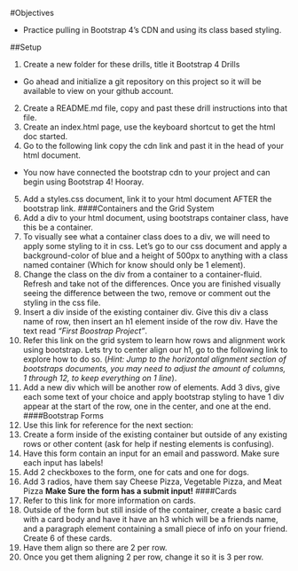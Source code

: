 #Objectives
- Practice pulling in Bootstrap 4’s CDN and using its class based styling.

##Setup
01. Create a new folder for these drills, title it Bootstrap 4 Drills
- Go ahead and initialize a git repository on this project so it will be available to view on your github account.
02. Create a README.md file, copy and past these drill instructions into that file.
03. Create an index.html page, use the keyboard shortcut to get the html doc started.
04. Go to the following link copy the cdn link and past it in the head of your html document.
- You now have connected the bootstrap cdn to your project and can begin using Bootstrap 4! Hooray.
05. Add a styles.css document, link it to your html document AFTER the bootstrap link.
####Containers and the Grid System
01. Add a div to your html document, using bootstraps container class, have this be a container.
02. To visually see what a container class does to a div, we will need to apply some styling to it in css. Let’s go to our css document and apply a background-color of blue and a height of 500px to anything with a class named container (Which for know should only be 1 element).
03. Change the class on the div from a container to a container-fluid. Refresh and take not of the differences. Once you are finished visually seeing the difference between the two, remove or comment out the styling in the css file.
04. Insert a div inside of the existing container div. Give this div a class name of row, then insert an h1 element inside of the row div. Have the text read *“First Boostrap Project”*.
05. Refer this link on the grid system to learn how rows and alignment work using bootstrap. Lets try to center align our h1, go to the following link to explore how to do so. (*Hint: Jump to the horizontal alignment section of bootstraps documents, you may need to adjust the amount of columns, 1 through 12, to keep everything on 1 line*).
06. Add a new div which will be another row of elements. Add 3 divs, give each some text of your choice and apply bootstrap styling to have 1 div appear at the start of the row, one in the center, and one at the end.
####Bootstrap Forms
01. Use this link for reference for the next section:
02. Create a form inside of the existing container but outside of any existing rows or other content (ask for help if nesting elements is confusing).
03. Have this form contain an input for an email and password. Make sure each input has labels!
04. Add 2 checkboxes to the form, one for cats and one for dogs.
05. Add 3 radios, have them say Cheese Pizza, Vegetable Pizza, and Meat Pizza
**Make Sure the form has a submit input!**
####Cards
01. Refer to this link for more information on cards.
02. Outside of the form but still inside of the container, create a basic card with a card body and have it have an h3 which will be a friends name, and a paragraph element containing a small piece of info on your friend. Create 6 of these cards.
03. Have them align so there are 2 per row.
04. Once you get them aligning 2 per row, change it so it is 3 per row.